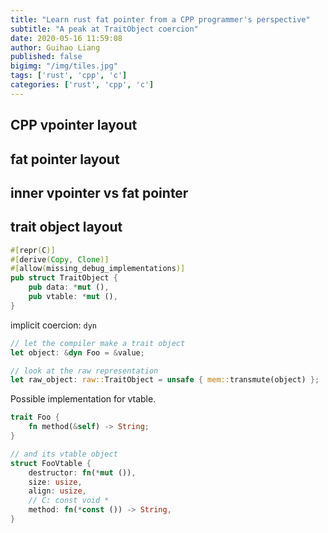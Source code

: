 ```yaml
---
title: "Learn rust fat pointer from a CPP programmer's perspective"
subtitle: "A peak at TraitObject coercion"
date: 2020-05-16 11:59:08
author: Guihao Liang
published: false
bigimg: "/img/tiles.jpg"
tags: ['rust', 'cpp', 'c']
categories: ['rust', 'cpp', 'c']
---
```


## CPP vpointer layout

## fat pointer layout

## inner vpointer vs fat pointer

## trait object layout

```rust
#[repr(C)]
#[derive(Copy, Clone)]
#[allow(missing_debug_implementations)]
pub struct TraitObject {
    pub data: *mut (),
    pub vtable: *mut (),
}
```

implicit coercion: `dyn`

```rust
// let the compiler make a trait object
let object: &dyn Foo = &value;

// look at the raw representation
let raw_object: raw::TraitObject = unsafe { mem::transmute(object) };
```

Possible implementation for vtable.

```rust
trait Foo {
    fn method(&self) -> String;
}

// and its vtable object
struct FooVtable {
    destructor: fn(*mut ()),
    size: usize,
    align: usize,
    // C: const void *
    method: fn(*const ()) -> String,
}
```
